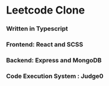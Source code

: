 <h1>Leetcode Clone</h1>
<h3>Written in Typescript</h3>
<h3>Frontend: React and SCSS</h3>
<h3>Backend: Express and MongoDB</h3>
<h3>Code Execution System : Judge0</h3>
